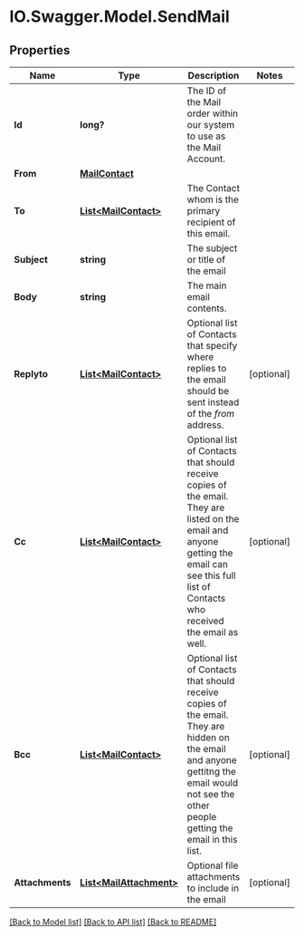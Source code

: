 # IO.Swagger.Model.SendMail
## Properties

Name | Type | Description | Notes
------------ | ------------- | ------------- | -------------
**Id** | **long?** | The ID of the Mail order within our system to use as the Mail Account. | 
**From** | [**MailContact**](MailContact.md) |  | 
**To** | [**List&lt;MailContact&gt;**](MailContact.md) | The Contact whom is the primary recipient of this email. | 
**Subject** | **string** | The subject or title of the email | 
**Body** | **string** | The main email contents. | 
**Replyto** | [**List&lt;MailContact&gt;**](MailContact.md) | Optional list of Contacts that specify where replies to the email should be sent instead of the _from_ address. | [optional] 
**Cc** | [**List&lt;MailContact&gt;**](MailContact.md) | Optional list of Contacts that should receive copies of the email.  They are listed on the email and anyone getting the email can see this full list of Contacts who received the email as well. | [optional] 
**Bcc** | [**List&lt;MailContact&gt;**](MailContact.md) | Optional list of Contacts that should receive copies of the email.  They are hidden on the email and anyone gettitng the email would not see the other people getting the email in this list. | [optional] 
**Attachments** | [**List&lt;MailAttachment&gt;**](MailAttachment.md) | Optional file attachments to include in the email | [optional] 

[[Back to Model list]](../README.md#documentation-for-models) [[Back to API list]](../README.md#documentation-for-api-endpoints) [[Back to README]](../README.md)

